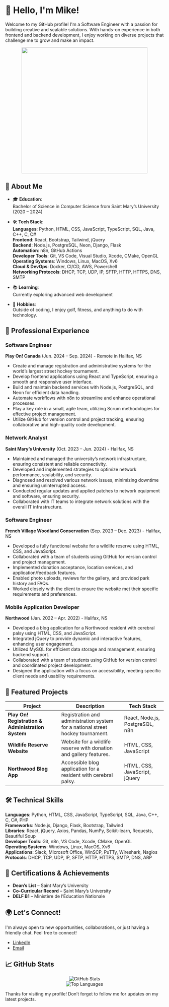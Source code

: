 # 👋 Hello, I'm Mike!
Welcome to my GitHub profile! I'm a Software Engineer with a passion for building creative and scalable solutions. With hands-on experience in both frontend and backend development, I enjoy working on diverse projects that challenge me to grow and make an impact.

<p align="center">
  <img src="https://media.giphy.com/media/l3vR85PnGsBwu1PFK/giphy.gif" width="400"/>
</p>

## 🌟 About Me

- 🎓 **Education**:  
  Bachelor of Science in Computer Science from Saint Mary’s University (2020 – 2024)
  
- 🛠️ **Tech Stack**:  
  **Languages**: Python, HTML, CSS, JavaScript, TypeScript, SQL, Java, C++, C, C#  
  **Frontend**: React, Bootstrap, Tailwind, jQuery  
  **Backend**: Node.js, PostgreSQL, Neon, Django, Flask  
  **Automation**: n8n, GitHub Actions  
  **Developer Tools**: Git, VS Code, Visual Studio, Xcode, CMake, OpenGL  
  **Operating Systems**: Windows, Linux, MacOS, Xv6  
  **Cloud & DevOps**: Docker, CI/CD, AWS, Powershell  
  **Networking Protocols**: DHCP, TCP, UDP, IP, SFTP, HTTP, HTTPS, DNS, SMTP

- 📚 **Learning**:  
  Currently exploring advanced web development
  
- 🎨 **Hobbies**:  
  Outside of coding, I enjoy golf, fitness, and anything to do with technology.

## 💼 Professional Experience

### Software Engineer  
**Play On! Canada** (Jun. 2024 – Sep. 2024) - Remote in Halifax, NS  
- Create and manage registration and administrative systems for the world’s largest street hockey tournament.
- Develop frontend applications using React and TypeScript, ensuring a smooth and responsive user interface.
- Build and maintain backend services with Node.js, PostgreSQL, and Neon for efficient data handling.
- Automate workflows with n8n to streamline and enhance operational processes.
- Play a key role in a small, agile team, utilizing Scrum methodologies for effective project management.
- Utilize GitHub for version control and project tracking, ensuring collaborative and high-quality code development.

### Network Analyst  
**Saint Mary’s University** (Oct. 2023 – Jun. 2024) - Halifax, NS  
- Maintained and managed the university’s network infrastructure, ensuring consistent and reliable connectivity.
- Developed and implemented strategies to optimize network performance, scalability, and security.
- Diagnosed and resolved various network issues, minimizing downtime and ensuring uninterrupted access.
- Conducted regular updates and applied patches to network equipment and software, ensuring security.
- Collaborated with IT teams to integrate network solutions with the overall IT infrastructure.

### Software Engineer  
**French Village Woodland Conservation** (Sep. 2023 – Dec. 2023) - Halifax, NS  
- Developed a fully functional website for a wildlife reserve using HTML, CSS, and JavaScript.
- Collaborated with a team of students using GitHub for version control and project management.
- Implemented donation acceptance, location services, and application/feedback features.
- Enabled photo uploads, reviews for the gallery, and provided park history and FAQs.
- Worked closely with the client to ensure the website met their specific requirements and preferences.

### Mobile Application Developer  
**Northwood** (Jan. 2022 – Apr. 2022) - Halifax, NS  
- Developed a blog application for a Northwood resident with cerebral palsy using HTML, CSS, and JavaScript.
- Integrated jQuery to provide dynamic and interactive features, enhancing user engagement.
- Utilized MySQL for efficient data storage and management, ensuring backend support.
- Collaborated with a team of students using GitHub for version control and coordinated project development.
- Designed the application with a focus on accessibility, meeting specific client needs and usability requirements.

## 🚀 Featured Projects

| Project                                 | Description                                                                | Tech Stack                    |
|-----------------------------------------|----------------------------------------------------------------------------|-------------------------------|
| **Play On! Registration & Administration System** | Registration and administration system for a national street hockey tournament. | React, Node.js, PostgreSQL, n8n |
| **Wildlife Reserve Website**            | Website for a wildlife reserve with donation and gallery features.          | HTML, CSS, JavaScript          |
| **Northwood Blog App**                  | Accessible blog application for a resident with cerebral palsy.             | HTML, CSS, JavaScript, jQuery  |

## 🛠 Technical Skills

**Languages**: Python, HTML, CSS, JavaScript, TypeScript, SQL, Java, C++, C, C#, PHP  
**Frameworks**: Node.js, Django, Flask, Bootstrap, Tailwind  
**Libraries**: React, jQuery, Axios, Pandas, NumPy, Scikit-learn, Requests, Beautiful Soup  
**Developer Tools**: Git, n8n, VS Code, Xcode, CMake, OpenGL  
**Operating Systems**: Windows, Linux, MacOS, Xv6  
**Applications**: Slack, Microsoft Office, WinSCP, PuTTy, Wireshark, Nagios  
**Protocols**: DHCP, TCP, UDP, IP, SFTP, HTTP, HTTPS, SMTP, DNS, ARP  

## 🏅 Certifications & Achievements

- **Dean’s List** – Saint Mary’s University
- **Co-Curricular Record** – Saint Mary’s University
- **DELF B1** – Ministère de l’Éducation Nationale

## 🌍 Let's Connect!

I'm always open to new opportunities, collaborations, or just having a friendly chat. Feel free to connect!

- [LinkedIn](https://www.linkedin.com/in/mikewarrenlink/)
- [Email](mailto:mikewarren1125@gmail.com)

## 📈 GitHub Stats

<p align="center">
  <img src="https://github-readme-stats.vercel.app/api?username=miikewarren8&show_icons=true&theme=radical" alt="GitHub Stats" /> 
  <br />
  <img src="https://github-readme-stats.vercel.app/api/top-langs/?username=miikewarren8&layout=compact&theme=radical" alt="Top Languages" />
</p>

Thanks for visiting my profile! Don’t forget to follow me for updates on my latest projects.

